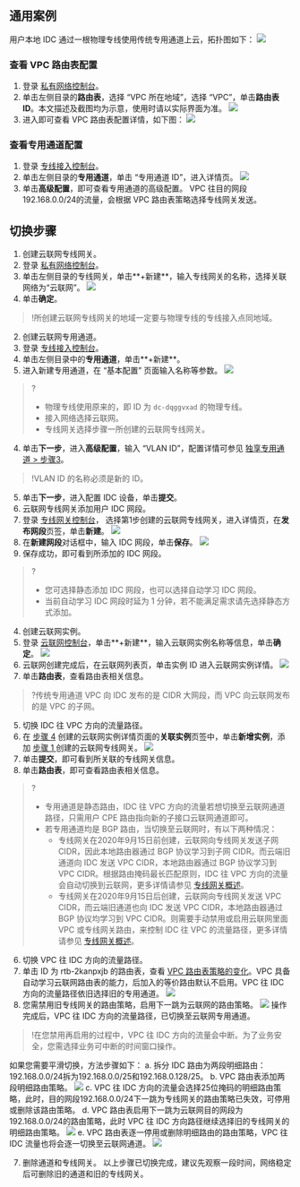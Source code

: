 ## 通用案例
用户本地 IDC 通过一根物理专线使用传统专用通道上云，拓扑图如下：
![](https://main.qcloudimg.com/raw/e11798e61637bc0a8d73aa60464fe0b2.png)

### 查看 VPC 路由表配置
1. 登录 [私有网络控制台](https://console.cloud.tencent.com/vpc/vpc?rid=1)。
2. 单击左侧目录的**路由表**，选择 “VPC 所在地域”，选择 “VPC”，单击**路由表 ID**。本文描述及截图均为示意，使用时请以实际界面为准。
![](https://main.qcloudimg.com/raw/b6ce6c6a2390bb58ca2f456e48f6efa4.png)
3. 进入即可查看 VPC 路由表配置详情，如下图：
![](https://main.qcloudimg.com/raw/eb2f33b00a48e5bee82f539e1fe0c607.png)

### 查看专用通道配置
1. 登录 [专线接入控制台](https://console.cloud.tencent.com/dc/dc)。
2. 单击左侧目录的**专用通道**，单击 “专用通道 ID”，进入详情页。
![](https://qcloudimg.tencent-cloud.cn/raw/ac6ad4b1fba3b988dea73825e579c578.png)
3. 单击**高级配置**，即可查看专用通道的高级配置。
VPC 往目的网段192.168.0.0/24的流量，会根据 VPC 路由表策略选择专线网关发送。

## 切换步骤
1. 创建云联网专线网关。[](id:stepGW)
 1. 登录 [私有网络控制台](https://console.cloud.tencent.com/vpc/vpc?rid=1)。
 2. 单击左侧目录的专线网关，单击**+新建**，输入专线网关的名称，选择关联网络为“云联网”。
![](https://qcloudimg.tencent-cloud.cn/raw/b737379a9b584067076fb37b49df35a1.png)
 3. 单击**确定**。
>!所创建云联网专线网关的地域一定要与物理专线的专线接入点同地域。
>
2. 创建云联网专用通道。
 1. 登录 [专线接入控制台](https://console.cloud.tencent.com/dc/dc)。
 2. 单击左侧目录中的**专用通道**，单击**+新建**。
 3. 进入新建专用通道，在 “基本配置” 页面输入名称等参数。
![](https://qcloudimg.tencent-cloud.cn/raw/c45d558241c22985fbbdc062486183a0.png)
>?
>- 物理专线使用原来的，即 ID 为 `dc-dqggvxad` 的物理专线。
>- 接入网络选择云联网。
>- 专线网关选择步骤一所创建的云联网专线网关。
>
 4. 单击**下一步**，进入**高级配置**，输入 “VLAN ID”，配置详情可参见 [独享专用通道 > 步骤3](https://cloud.tencent.com/document/product/216/74769#step3)。
>!VLAN ID 的名称必须是新的 ID。
>
 5. 单击**下一步**，进入配置 IDC 设备，单击**提交**。
3. 云联网专线网关添加用户 IDC 网段。
 1. 登录 [专线网关控制台](https://console.cloud.tencent.com/vpc/dcGw?rid=8)， 选择第1步创建的云联网专线网关，进入详情页，在**发布网段**页签，单击**新建**。
![](https://qcloudimg.tencent-cloud.cn/raw/c0531807fa93e76a19b99d2fe4f07d17.png)
 2. 在**新建网段**对话框中，输入 IDC 网段，单击**保存**。
![](https://qcloudimg.tencent-cloud.cn/raw/cbd523fcd8ed0b633378f14a0eee8277.png)
 3. 保存成功，即可看到所添加的 IDC 网段。
>?
>- 您可选择静态添加 IDC 网段，也可以选择自动学习 IDC 网段。
>- 当前自动学习 IDC 网段时延为 1 分钟，若不能满足需求请先选择静态方式添加。
4. 创建云联网实例。[](id:stepCCN)
 1. 登录 [云联网控制台](https://console.cloud.tencent.com/vpc/ccn)，单击**+新建**，输入云联网实例名称等信息，单击**确定**。
![](https://qcloudimg.tencent-cloud.cn/raw/9eac3d487960e69ae009db98805aa1f3.png)
 2. 云联网创建完成后，在云联网列表页，单击实例 ID 进入云联网实例详情。
![](https://qcloudimg.tencent-cloud.cn/raw/3751c40d4a3a0682eb7c94c584b4b6a0.png)
 3. 单击**路由表**，查看路由表相关信息。
>?传统专用通道 VPC 向 IDC 发布的是 CIDR 大网段，而 VPC 向云联网发布的是 VPC 的子网。
>
5. 切换 IDC 往 VPC 方向的流量路径。
 1. 在 [步骤 4](#stepCCN) 创建的云联网实例详情页面的**关联实例**页签中，单击**新增实例**，添加 [步骤 1 ](#stepGW) 创建的云联网专线网关。
![](https://qcloudimg.tencent-cloud.cn/raw/2fc930a27c8eda28b00eaac2f87f9ca9.png)
 2. 单击**提交**，即可看到所关联的专线网关信息。
 3. 单击**路由表**，即可查看路由表相关信息。
>?
>- 专用通道是静态路由，IDC 往 VPC 方向的流量若想切换至云联网通道路径，只需用户 CPE 路由指向新的子接口云联网通道即可。
>- 若专用通道均是 BGP 路由，当切换至云联网时，有以下两种情况：
>    - 专线网关在2020年9月15日前创建，云联网向专线网关发送子网 CIDR，因此本地路由器通过 BGP 协议学习到子网 CIDR。而云端旧通道向 IDC 发送 VPC CIDR，本地路由器通过 BGP 协议学习到 VPC CIDR。根据路由掩码最长匹配原则，IDC 往 VPC 方向的流量会自动切换到云联网，更多详情请参见 [专线网关概述](https://cloud.tencent.com/document/product/216/49570#.E4.BA.91.E8.81.94.E7.BD.91.E4.B8.93.E7.BA.BF.E7.BD.91.E5.85.B3)。
>    - 专线网关在2020年9月15日后创建，云联网向专线网关发送 VPC CIDR，而云端旧通道也向 IDC 发送 VPC CIDR，本地路由器通过 BGP 协议均学习到 VPC CIDR。则需要手动禁用或启用云联网里面 VPC 或专线网关路由，来控制 IDC 往 VPC 的流量路径，更多详情请参见 [专线网关概述](https://cloud.tencent.com/document/product/216/49570#.E4.BA.91.E8.81.94.E7.BD.91.E4.B8.93.E7.BA.BF.E7.BD.91.E5.85.B3)。
>    
6. 切换 VPC 往 IDC 方向的流量路径。
 1. 单击 ID 为 rtb-2kanpxjb 的路由表，查看 [VPC 路由表策略的变化](https://console.cloud.tencent.com/vpc/route?rid=8)。VPC 具备自动学习云联网路由表的能力，后加入的等价路由默认不启用。VPC 往 IDC 方向的流量路径依旧选择旧的专用通道。
![](https://qcloudimg.tencent-cloud.cn/raw/ea3e71522945708709c0d2ee27d21cc0.png)
 2. 您需禁用旧专线网关的路由策略，启用下一跳为云联网的路由策略。
![](https://qcloudimg.tencent-cloud.cn/raw/3ffcf2a62d5a76f2096eb32c1b53f5a7.png)
操作完成后，VPC 往 IDC 方向的流量路径，已切换至云联网专用通道。
>!在您禁用再启用的过程中，VPC 往 IDC 方向的流量会中断。为了业务安全，您需选择业务可中断的时间窗口操作。
>
如果您需要平滑切换，方法步骤如下：
 a. 拆分 IDC 路由为两段明细路由：192.168.0.0/24拆为192.168.0.0/25和192.168.0.128/25。
 b. VPC 路由表添加两段明细路由策略。
![](https://main.qcloudimg.com/raw/cd9b09904fd356d91d30d3aca7d1a28d.png)
 c. VPC 往 IDC 方向的流量会选择25位掩码的明细路由策略，此时，目的网段192.168.0.0/24下一跳为专线网关的路由策略已失效，可停用或删除该路由策略。
 d. VPC 路由表启用下一跳为云联网目的网段为192.168.0.0/24的路由策略，此时 VPC 往 IDC 方向路径继续选择旧的专线网关的明细路由策略。
![](https://main.qcloudimg.com/raw/8c72c7b05cd9829417038acfbc8ab980.png)
 e. VPC 路由表逐一停用或删除明细路由的路由策略，VPC 往 IDC 流量也将会逐一切换至云联网通道。
![](https://main.qcloudimg.com/raw/54b0dea5e4f29ae7acbc2918887ddc3c.png)

7. 删除通道和专线网关。
以上步骤已切换完成，建议先观察一段时间，网络稳定后可删除旧的通道和旧的专线网关。
